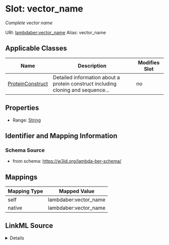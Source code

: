 

# Slot: vector_name 


_Complete vector name_





URI: [lambdaber:vector_name](https://w3id.org/lambda-ber-schema/vector_name)
Alias: vector_name

<!-- no inheritance hierarchy -->





## Applicable Classes

| Name | Description | Modifies Slot |
| --- | --- | --- |
| [ProteinConstruct](ProteinConstruct.md) | Detailed information about a protein construct including cloning and sequence... |  no  |






## Properties

* Range: [String](String.md)




## Identifier and Mapping Information






### Schema Source


* from schema: https://w3id.org/lambda-ber-schema/




## Mappings

| Mapping Type | Mapped Value |
| ---  | ---  |
| self | lambdaber:vector_name |
| native | lambdaber:vector_name |




## LinkML Source

<details>
```yaml
name: vector_name
description: Complete vector name
from_schema: https://w3id.org/lambda-ber-schema/
rank: 1000
alias: vector_name
owner: ProteinConstruct
domain_of:
- ProteinConstruct
range: string

```
</details>